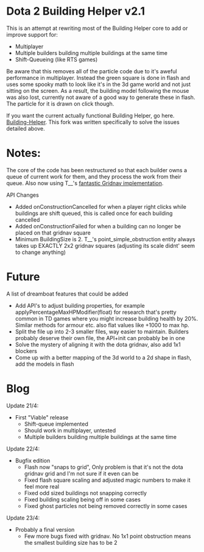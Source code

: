 # Dota 2 Building Helper v2.1

This is an attempt at rewriting most of the Building Helper core to add or improve support for:
* Multiplayer
* Multiple builders building multiple buildings at the same time
* Shift-Queueing (like RTS games)

Be aware that this removes all of the particle code due to it's aweful performance in multiplayer. Instead the green square is done in flash and uses some spooky math to look like it's in the 3d game world and not just sitting on the screen. 
As a result, the building model following the mouse was also lost, currently not aware of a good way to generate these in flash. The particle for it is drawn on click though.

If you want the current actually functional Building Helper, go here. [Building-Helper](https://github.com/Myll/Dota-2-Building-Helper). This fork was written specifically to solve the issues detailed above.

# Notes:

The core of the code has been restructured so that each builder owns a queue of current work for them, and they process the work from their queue. Also now using T__'s [fantastic Gridnav implementation](https://moddota.com/forums/discussion/comment/731/#Comment_731). 

API Changes
* Added onConstructionCancelled for when a player right clicks while buildings are shift queued, this is called once for each building cancelled
* Added onConstructionFailed for when a building can no longer be placed on that gridnav square
* Minimum BuildingSize is 2. T__'s point_simple_obstruction entity always takes up EXACTLY 2x2 gridnav squares (adjusting its scale didnt' seem to change anything)

# Future

A list of dreamboat features that could be added

* Add API's to adjust building properties, for example applyPercentageMaxHPModifier(float) for research that's pretty common in TD games where you might increase building health by 20%. Similar methods for armour etc. also flat values like +1000 to max hp.
* Split the file up into 2-3 smaller files, way easier to maintain. Builders probably deserve their own file, the API+init can probably be in one
* Solve the mystery of aligning it with the dota gridnav, also add 1x1 blockers
* Come up with a better mapping of the 3d world to a 2d shape in flash, add the models in flash

# Blog
Update 21/4:
* First "Viable" release
  - Shift-queue implemented
  - Should work in multiplayer, untested
  - Multiple builders building multiple buildings at the same time

Update 22/4:
* Bugfix edition
  - Flash now "snaps to grid", Only problem is that it's not the dota gridnav grid and I'm not sure if it even can be
  - Fixed flash square scaling and adjusted magic numbers to make it feel more real
  - Fixed odd sized buildings not snapping correctly
  - Fixed building scaling being off in some cases
  - Fixed ghost particles not being removed correctly in some cases

Update 23/4:
* Probably a final version
  - Few more bugs fixed with gridnav. No 1x1 point obstruction means the smallest building size has to be 2
